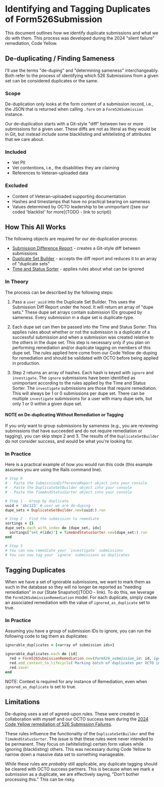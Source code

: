 # Identifying and Tagging Duplicates of Form526Submission

This document outlines how we identify duplicate submissions and what we do with them. This process was developed during the 2024 "silent failure" remediation, Code Yellow.

## De-duplicating / Finding Sameness

I’ll use the terms "de-duping" and "determining sameness" interchangeably. Both refer to the process of identifying which 526 Submissions from a given set can be considered duplicates or the same.

### Scope

De-duplication only looks at the form content of a submission record, i.e., the JSON that is returned when calling `.form` on a `Form526Submission` instance.

Our de-duplication starts with a Git-style "diff" between two or more submissions for a given user. These diffs are not as literal as they would be in Git, but instead include some blacklisting and whitelisting of attributes that we care about.

### Included

- Vet PII
- Vet contentions, i.e., the disabilities they are claiming
- References to Veteran-uploaded data

### Excluded

- Content of Veteran-uploaded supporting documentation
- Hashes and timestamps that have no practical bearing on sameness
- Values determined by OCTO leadership to be unimportant ([see our coded 'blacklist' for more](TODO - link to script))

## How This All Works

The following objects are required for our de-duplication process:

- [Submission Difference Report](https://github.com/department-of-veterans-affairs/va.gov-team-sensitive/blob/master/teams/benefits/scripts/526/submission_difference_report.rb) - creates a Git-style diff between submissions
- [Duplicate Set Builder](https://github.com/department-of-veterans-affairs/va.gov-team-sensitive/blob/master/teams/benefits/scripts/526/untouched_submission_audit/duplicate_set_builder.rb) - accepts the diff report and reduces it to an array of "duplicate sets"
- [Time and Status Sorter](https://github.com/department-of-veterans-affairs/va.gov-team-sensitive/blob/master/teams/benefits/scripts/526/untouched_submission_audit/time_and_status_sorter.rb) - applies rules about what can be ignored

### In Theory

The process can be described by the following steps:

1. Pass a `user_uuid` into the Duplicate Set Builder. This uses the Submission Diff Report under the hood. It will return an array of "dupe sets." These dupe set arrays contain submission IDs grouped by sameness. Every submission in a dupe set is duplicate-type.

2. Each dupe set can then be passed into the Time and Status Sorter. This applies rules about whether or not the submission is a duplicate of a successful submission and when a submission was created relative to the others in the dupe set. This step is necessary only if you plan on performing remediation and/or duplicate tagging on members of this dupe set. The rules applied here come from our Code Yellow de-duping for remediation and should be validated with OCTO before being applied in production.

3. Step 2 returns an array of hashes. Each hash is keyed with `ignore` and `investigate`. The `ignore` submissions have been identified as unimportant according to the rules applied by the Time and Status Sorter. The `investigate` submissions are those that require remediation. This will always be 1 or 0 submissions per dupe set. There can be multiple `investigate` submissions for a user with many dupe sets, but only 1 or 0 within a given dupe set.

#### NOTE on De-duplicating Without Remediation or Tagging

If you only want to group submissions by sameness (e.g., you are reviewing submissions that have succeeded and do not require remediation or tagging), you can skip steps 2 and 3. The results of the `DuplicateSetBuilder` do not consider success, and would be what you're looking for.

### In Practice

Here is a practical example of how you would run this code (this example assumes you are using the Rails command line).

```ruby
# Step 0
# - Paste the SubmissionDifferenceReport object into your console
# - Paste the DuplicateSetBuilder object into your console
# - Paste the TimeAndStatusSorter object into your console

# Step 1 - Group by duplicate
uuid = 'abc123' # user we are de-duping
dupe_sets = DuplicateSetBuilder.new(uuid:).run

# Step 2 - Find the submission to remediate
sortings = {}
dupe_sets.each_with_index do |dupe_set, idx|
  sortings["set_#{idx}"] = TimeAndStatusSorter.new(dupe_set:).run
end

# Step 3
# You can now remediate your `investigate` submissions
# You can now tag your `ignore` submissions as duplicates
```

## Tagging Duplicates

When we have a set of ignorable submissions, we want to mark them as such in the database so they will no longer be reported as "needing remediation" in our [State Snapshot](TODO - link). To do this, we leverage the `Form526SubmissionRemediation` model. For each duplicate, simply create an associated remediation with the value of `ignored_as_duplicate` set to true.

### In Practice

Assuming you have a group of submission IDs to ignore, you can run the following code to tag them as duplicates:

```ruby
ignorable_duplicates = [<array of submission ids>]

ignorable_duplicates.each do |id|
  red = Form526SubmissionRemediation.new(form526_submission_id: id, ignored_as_duplicate: true)
  red.add_context_to_lifecycle('Marking batch of duplicates per OCTO instructions')
  red.save!
end
```

NOTE: Context is required for any instance of Remediation, even when `ignored_as_duplicate` is set to true.

## Limitations

De-duping uses a set of agreed-upon rules. These were created in collaboration with myself and our OCTO success team during the [2024 Code Yellow remediation of 526 Submission Failures](https://github.com/department-of-veterans-affairs/va.gov-team/blob/master/products/disability/526ez/engineering_research/526_failure_batching_and_triage_handoff.md).

These rules influence the functionality of the `DuplicateSetBuilder` and the `TimeAndStatusSorter`. The issue is that these rules were never intended to be permanent. They focus on (whitelisting) certain form values while ignoring (blacklisting) others. This was necessary during Code Yellow to narrow down a massive data set to something manageable.

While these rules are *probably* still applicable, any duplicate tagging should be cleared with OCTO success partners. This is because when we mark a submission as a duplicate, we are effectively saying, "Don’t bother processing this." This can be risky.

